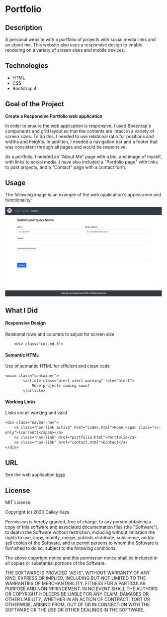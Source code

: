 # Portfolio

## Description

A personal website with a portfolio of projects with social media links and an about me. This website also uses a responsive design to enable rendering on a variety of screen sizes and mobile devices.

## Technologies

* HTML
* CSS
* Bootstrap 4

## Goal of the Project

**Create a Responsive Portfolio web application**

In order to ensure the web application is responsive, I used Bootstrap's components and grid layout so that the contents are intact in a variety of screen sizes. To do this, I needed to use relational ratio for positions and widths and heights. In addition, I needed a navigation bar and a footer that was consistent through all pages and would be responsive.

As a portfolio, I needed an "About Me" page with a bio, and image of myself, with links to social media. I have also included a "Portfolio page" with links to past projects, and a "Contact" page with a contact form.

## Usage
The following image is an example of the web application's appearance and functionality:

![Image](Assets/Images/portfolio_screenshot.png)

## What I Did

#### Responsive Design

Relational rows and columns to adjust for screen size

``` 
    <div class="col-md-6">
```

#### Semantic HTML

Use of semantic HTML for efficient and clean code

```
<main class="container">
        <article class="alert alert-warning" role="alert">
            More projects coming soon!
        </article>
```
#### Working Links

Links are all working and valid

```
<div class="navbar-nav">
    <a class="nav-link active" href="index.html">Home <span class="sr-only">(current)</span></a>
    <a class="nav-link" href="portfolio.html">Portfolio</a>
    <a class="nav-link" href="contact.html">Contact</a>
</div>
```

## URL

See the web application [here](https://scaredofseagles.github.io/02-Homework/)

## License

MIT License

Copyright (c) 2020 Dailey Kaze

Permission is hereby granted, free of charge, to any person obtaining a copy
of this software and associated documentation files (the "Software"), to deal
in the Software without restriction, including without limitation the rights
to use, copy, modify, merge, publish, distribute, sublicense, and/or sell
copies of the Software, and to permit persons to whom the Software is
furnished to do so, subject to the following conditions:

The above copyright notice and this permission notice shall be included in all
copies or substantial portions of the Software.

THE SOFTWARE IS PROVIDED "AS IS", WITHOUT WARRANTY OF ANY KIND, EXPRESS OR
IMPLIED, INCLUDING BUT NOT LIMITED TO THE WARRANTIES OF MERCHANTABILITY,
FITNESS FOR A PARTICULAR PURPOSE AND NONINFRINGEMENT. IN NO EVENT SHALL THE
AUTHORS OR COPYRIGHT HOLDERS BE LIABLE FOR ANY CLAIM, DAMAGES OR OTHER
LIABILITY, WHETHER IN AN ACTION OF CONTRACT, TORT OR OTHERWISE, ARISING FROM,
OUT OF OR IN CONNECTION WITH THE SOFTWARE OR THE USE OR OTHER DEALINGS IN THE
SOFTWARE.
